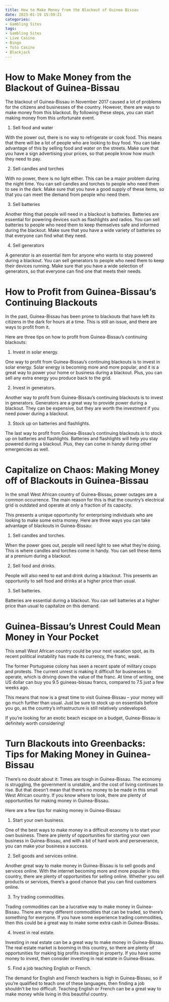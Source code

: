 ```yaml
---
title: How to Make Money from the Blackout of Guinea Bissau 
date: 2023-01-19 15:59:21
categories:
- Gambling Sites
tags:
- Gambling Sites
- Live Casino
- Bingo
- Toto Casino
- Blackjack
---
```



#  How to Make Money from the Blackout of Guinea-Bissau 

The blackout of Guinea-Bissau in November 2017 caused a lot of problems for the citizens and businesses of the country. However, there are ways to make money from this blackout. By following these steps, you can start making money from this unfortunate event.

1. Sell food and water

With the power out, there is no way to refrigerate or cook food. This means that there will be a lot of people who are looking to buy food. You can take advantage of this by selling food and water on the streets. Make sure that you have a sign advertising your prices, so that people know how much they need to pay.

2. Sell candles and torches

With no power, there is no light either. This can be a major problem during the night time. You can sell candles and torches to people who need them to see in the dark. Make sure that you have a good supply of these items, so that you can meet the demand from people who need them.

3. Sell batteries

Another thing that people will need in a blackout is batteries. Batteries are essential for powering devices such as flashlights and radios. You can sell batteries to people who need them to keep themselves safe and informed during the blackout. Make sure that you have a wide variety of batteries so that everyone can find what they need.

4. Sell generators

A generator is an essential item for anyone who wants to stay powered during a blackout. You can sell generators to people who need them to keep their devices running. Make sure that you have a wide selection of generators, so that everyone can find one that meets their needs.

#  How to Profit from Guinea-Bissau’s Continuing Blackouts 

In the past, Guinea-Bissau has been prone to blackouts that have left its citizens in the dark for hours at a time. This is still an issue, and there are ways to profit from it. 

Here are three tips on how to profit from Guinea-Bissau’s continuing blackouts: 

1) Invest in solar energy. 

One way to profit from Guinea-Bissau’s continuing blackouts is to invest in solar energy. Solar energy is becoming more and more popular, and it is a great way to power your home or business during a blackout. Plus, you can sell any extra energy you produce back to the grid. 

2) Invest in generators. 

Another way to profit from Guinea-Bissau’s continuing blackouts is to invest in generators. Generators are a great way to provide power during a blackout. They can be expensive, but they are worth the investment if you need power during a blackout. 

3) Stock up on batteries and flashlights. 

The last way to profit from Guinea-Bissau’s continuing blackouts is to stock up on batteries and flashlights. Batteries and flashlights will help you stay powered during a blackout. Plus, they can come in handy during other emergencies as well.

#  Capitalize on Chaos: Making Money off of Blackouts in Guinea-Bissau 

In the small West African country of Guinea-Bissau, power outages are a common occurrence. The main reason for this is that the country’s electrical grid is outdated and operate at only a fraction of its capacity. 

This presents a unique opportunity for enterprising individuals who are looking to make some extra money. Here are three ways you can take advantage of blackouts in Guinea-Bissau:

1. Sell candles and torches.

When the power goes out, people will need light to see what they’re doing. This is where candles and torches come in handy. You can sell these items at a premium during a blackout.

2. Sell food and drinks.

People will also need to eat and drink during a blackout. This presents an opportunity to sell food and drinks at a higher price than usual.

3. Sell batteries.

Batteries are essential during a blackout. You can sell batteries at a higher price than usual to capitalize on this demand.

#  Guinea-Bissau’s Unrest Could Mean Money in Your Pocket 

This small West African country could be your next vacation spot, as its recent political instability has made its currency, the franc, weak. 

The former Portuguese colony has seen a recent spate of military coups and protests. The current unrest is making it difficult for businesses to operate, which is driving down the value of the franc. At time of writing, one US dollar can buy you 9.5 guineas-bissau francs, compared to 7.5 just a few weeks ago. 

This means that now is a great time to visit Guinea-Bissau – your money will go much further than usual. Just be sure to stock up on essentials before you go, as the country’s infrastructure is still relatively undeveloped. 

If you’re looking for an exotic beach escape on a budget, Guinea-Bissau is definitely worth considering!

#  Turn Blackouts into Greenbacks: Tips for Making Money in Guinea-Bissau

There’s no doubt about it: Times are tough in Guinea-Bissau. The economy is struggling, the government is unstable, and the cost of living continues to rise. But that doesn’t mean that there’s no money to be made in this small West African country. If you know where to look, there are plenty of opportunities for making money in Guinea-Bissau.

Here are a few tips for making money in Guinea-Bissau:

1. Start your own business.

One of the best ways to make money in a difficult economy is to start your own business. There are plenty of opportunities for starting your own business in Guinea-Bissau, and with a bit of hard work and perseverance, you can make your business a success.

2. Sell goods and services online.

Another great way to make money in Guinea-Bissau is to sell goods and services online. With the internet becoming more and more popular in this country, there are plenty of opportunities for selling online. Whether you sell products or services, there’s a good chance that you can find customers online.

3. Try trading commodities.

Trading commodities can be a lucrative way to make money in Guinea-Bissau. There are many different commodities that can be traded, so there’s something for everyone. If you have some experience trading commodities, then this could be a great way to make some extra cash in Guinea-Bissau.

4. Invest in real estate.

Investing in real estate can be a great way to make money in Guinea-Bissau. The real estate market is booming in this country, so there are plenty of opportunities for making big profits investing in property. If you have some money to invest, then consider investing in real estate in Guinea-Bissau.

5. Find a job teaching English or French.

The demand for English and French teachers is high in Guinea-Bissau, so if you’re qualified to teach one of these languages, then finding a job shouldn’t be too difficult. Teaching English or French can be a great way to make money while living in this beautiful country.